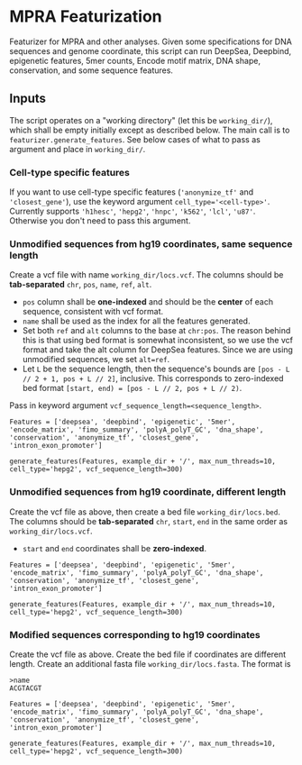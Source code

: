 # MPRA Featurization
Featurizer for MPRA and other analyses. Given some specifications for DNA sequences and genome coordinate, this script can run DeepSea, Deepbind, epigenetic features, 5mer counts, Encode motif matrix, DNA shape, conservation, and some sequence features.

## Inputs
The script operates on a "working directory" (let this be `working_dir/`), which shall be empty initially except as described below. The main call is to `featurizer.generate_features`. See below cases of what to pass as argument and place in `working_dir/`.

### Cell-type specific features
If you want to use cell-type specific features (`'anonymize_tf'` and `'closest_gene'`), use the keyword argument `cell_type='<cell-type>'`. Currently supports `'h1hesc'`, `'hepg2'`, `'hnpc'`, `'k562'`, `'lcl'`, `'u87'`. Otherwise you don't need to pass this argument.

### Unmodified sequences from hg19 coordinates, same sequence length
Create a vcf file with name `working_dir/locs.vcf`. The columns should be **tab-separated** `chr`, `pos`, `name`, `ref`, `alt`.
- `pos` column shall be **one-indexed** and should be the **center** of each sequence, consistent with vcf format.
- `name` shall be used as the index for all the features generated.
- Set both `ref` and `alt` columns to the base at `chr:pos`. The reason behind this is that using bed format is somewhat inconsistent, so we use the vcf format and take the alt column for DeepSea features. Since we are using unmodified sequences, we set `alt=ref`.
- Let `L` be the sequence length, then the sequence's bounds are `[pos - L // 2 + 1, pos + L // 2]`, inclusive. This corresponds to zero-indexed bed format `[start, end) = [pos - L // 2, pos + L // 2)`.

Pass in keyword argument `vcf_sequence_length=<sequence_length>`.
```
Features = ['deepsea', 'deepbind', 'epigenetic', '5mer', 'encode_matrix', 'fimo_summary', 'polyA_polyT_GC', 'dna_shape', 'conservation', 'anonymize_tf', 'closest_gene', 'intron_exon_promoter']

generate_features(Features, example_dir + '/', max_num_threads=10, cell_type='hepg2', vcf_sequence_length=300)
```

### Unmodified sequences from hg19 coordinate, different length
Create the vcf file as above, then create a bed file `working_dir/locs.bed`. The columns should be **tab-separated** `chr`, `start`, `end` in the same order as `working_dir/locs.vcf`.
- `start` and `end` coordinates shall be **zero-indexed**.
```
Features = ['deepsea', 'deepbind', 'epigenetic', '5mer', 'encode_matrix', 'fimo_summary', 'polyA_polyT_GC', 'dna_shape', 'conservation', 'anonymize_tf', 'closest_gene', 'intron_exon_promoter']

generate_features(Features, example_dir + '/', max_num_threads=10, cell_type='hepg2', vcf_sequence_length=300)
```

### Modified sequences corresponding to hg19 coordinates
Create the vcf file as above. Create the bed file if coordinates are different length. Create an additional fasta file `working_dir/locs.fasta`. The format is
```
>name
ACGTACGT
```

```
Features = ['deepsea', 'deepbind', 'epigenetic', '5mer', 'encode_matrix', 'fimo_summary', 'polyA_polyT_GC', 'dna_shape', 'conservation', 'anonymize_tf', 'closest_gene', 'intron_exon_promoter']

generate_features(Features, example_dir + '/', max_num_threads=10, cell_type='hepg2', vcf_sequence_length=300)
```

